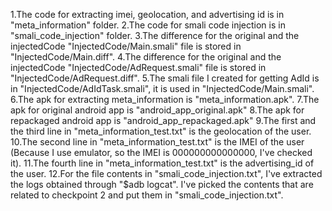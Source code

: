 1.The code for extracting imei, geolocation, and advertising id is in "meta_information" folder.
2.The code for smali code injection is in "smali_code_injection" folder.
3.The difference for the original and the injectedCode "InjectedCode/Main.smali" file is stored in "InjectedCode/Main.diff".
4.The difference for the original and the injectedCode "InjectedCode/AdRequest.smali" file is stored in "InjectedCode/AdRequest.diff".
5.The smali file I created for getting AdId is in "InjectedCode/AdIdTask.smali", it is used in "InjectedCode/Main.smali".
6.The apk for extracting meta_information is "meta_information.apk".
7.The apk for original android app is "android_app_original.apk"
8.The apk for repackaged android app is "android_app_repackaged.apk"
9.The first and the third line in "meta_information_test.txt" is the geolocation of the user.
10.The second line in "meta_information_test.txt" is the IMEI of the user (Because I use emulator, so the IMEI is 000000000000000, I've checked it).
11.The fourth line in "meta_information_test.txt" is the advertising_id of the user.
12.For the file contents in "smali_code_injection.txt", I've extracted the logs obtained through "$adb logcat". I've picked the contents that are related to checkpoint 2 and put them in "smali_code_injection.txt".